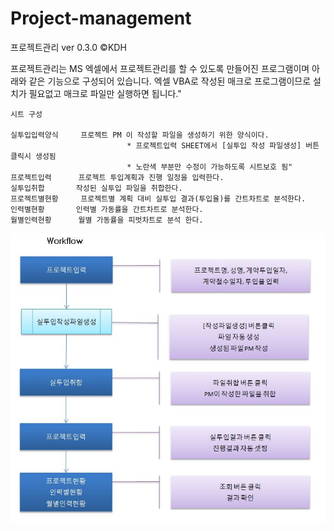 # Project-management

 프로젝트관리				ver 0.3.0 ©KDH 
				
				
프로젝트관리는 MS 엑셀에서 프로젝트관리를 할 수 있도록 만들어진 프로그램이며 아래와 같은 기능으로 구성되어 있습니다. 
엑셀 VBA로 작성된 매크로 프로그램이므로 설치가 필요없고 매크로 파일만 실행하면 됩니다."			
				
				
	시트 구성			
				
	실투입입력양식		프로젝트 PM 이 작성할 파일을 생성하기 위한 양식이다.
                              * 프로젝트입력 SHEET에서 [실투입 작성 파일생성] 버튼 클릭시 생성됨
                              * 노란색 부분만 수정이 가능하도록 시트보호 됨"	
	프로젝트입력		프로젝트 투입계획과 진행 일정을 입력한다. 	
	실투입취합		작성된 실투입 파일을 취합한다.	
	프로젝트별현황		프로젝트별 계획 대비 실투입 결과(투입율)를 간트차트로 분석한다.
	인력별현황		인력별 가동률을 간트차트로 분석한다.
	월별인력현황		월별 가동률을 피벗차트로 분석 한다.
				
				
 ![workflow](https://github.com/KimDaeHo26/Project-management/blob/main/img/1.JPG)
				
	
			
